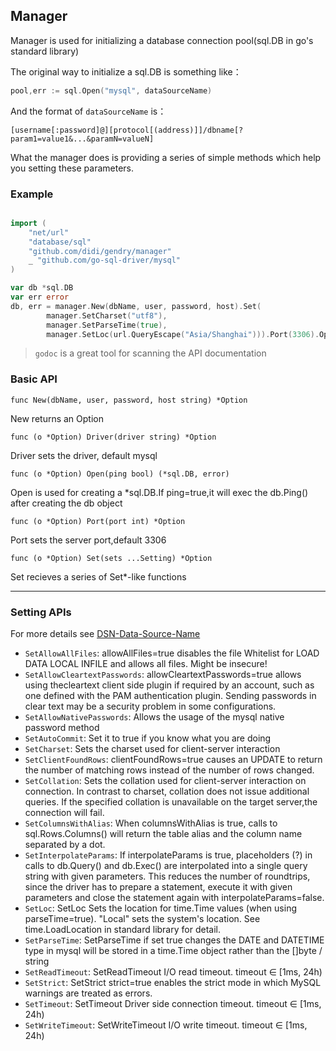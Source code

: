 ## Manager

Manager is used for initializing a database connection pool(sql.DB in go's standard library) 

The original way to initialize a sql.DB is something like：

```go
pool,err := sql.Open("mysql", dataSourceName)
```
And the format of `dataSourceName` is：

```
[username[:password]@][protocol[(address)]]/dbname[?param1=value1&...&paramN=valueN]
```

What the manager does is providing a series of simple methods which help you setting these parameters.

### Example
```go

import (
	"net/url"
	"database/sql"
	"github.com/didi/gendry/manager"
	_ "github.com/go-sql-driver/mysql"
)

var db *sql.DB
var err error
db, err = manager.New(dbName, user, password, host).Set(
		manager.SetCharset("utf8"),
		manager.SetParseTime(true),
		manager.SetLoc(url.QueryEscape("Asia/Shanghai"))).Port(3306).Open(true)

```

> `godoc` is a great tool for scanning the API documentation

### Basic API

`func New(dbName, user, password, host string) *Option`

New returns an Option

`func (o *Option) Driver(driver string) *Option`

Driver sets the driver, default mysql

`func (o *Option) Open(ping bool) (*sql.DB, error)`

Open is used for creating a *sql.DB.If ping=true,it will exec the db.Ping() after creating the db object

`func (o *Option) Port(port int) *Option`

Port sets the server port,default 3306

`func (o *Option) Set(sets ...Setting) *Option`

Set recieves a series of Set*-like functions

---

### Setting APIs
For more details see [DSN-Data-Source-Name](https://github.com/go-sql-driver/mysql#dsn-data-source-name)

* `SetAllowAllFiles`: allowAllFiles=true disables the file Whitelist for LOAD DATA LOCAL INFILE and allows all files. Might be insecure!
* `SetAllowCleartextPasswords`: allowCleartextPasswords=true allows using thecleartext client side plugin if required by an account, such as one defined with the PAM authentication plugin. Sending passwords in clear text may be a security problem in some configurations.
* `SetAllowNativePasswords`: Allows the usage of the mysql native password method
* `SetAutoCommit`: Set it to true if you know what you are doing
* `SetCharset`: Sets the charset used for client-server interaction
* `SetClientFoundRows`: clientFoundRows=true causes an UPDATE to return the number of matching rows instead of the number of rows changed.
* `SetCollation`: Sets the collation used for client-server interaction on connection. In contrast to charset, collation does not issue additional queries. If the specified collation is unavailable on the target server,the connection will fail.
* `SetColumnsWithAlias`: When columnsWithAlias is true, calls to sql.Rows.Columns() will return the table alias and the column name separated by a dot.
* `SetInterpolateParams`: If interpolateParams is true, placeholders (?) in calls to db.Query() and db.Exec() are interpolated into a single query string with given parameters. This reduces the number of roundtrips, since the driver has to prepare a statement, execute it with given parameters and close the statement again with interpolateParams=false.
* `SetLoc`: SetLoc Sets the location for time.Time values (when using parseTime=true). "Local" sets the system's location. See time.LoadLocation in standard library for detail.
* `SetParseTime`: SetParseTime if set true changes the DATE and DATETIME type in mysql will be stored in a time.Time object rather than the []byte / string
* `SetReadTimeout`: SetReadTimeout I/O read timeout. timeout ∈ [1ms, 24h) 
* `SetStrict`: SetStrict strict=true enables the strict mode in which MySQL warnings are treated as errors.
* `SetTimeout`: SetTimeout Driver side connection timeout. timeout ∈ [1ms, 24h)
* `SetWriteTimeout`: SetWriteTimeout I/O write timeout. timeout ∈ [1ms, 24h) 
